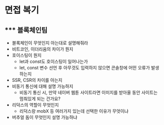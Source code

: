 # 면접 복기

## *** 블록체인팀

- 블록체인이 무엇인지 아는대로 설명해줘라
- 비트코인, 이더리움의 차이가 뭔지
- 호이스팅이 뭔지
    - let과 const도 호이스팅이 일어나는가
    - let, const 변수 선언 후 아무것도 입력하지 않으면 콘솔창에 어떤 오류가 발생하는지
- SSR, CSR의 차이를 아는지
- 비동기 통신에 대해 설명 가능하지
    - 비동기 통신 시, 만약 네이버 웹툰 사이트라면 이미지를 받아올 동안 사이트는 멈춰있게 되는 건가요?
- 리덕스의 역할이 무엇인지
    - 리덕스랑 mobX 등 여러가지 있는데 선택한 이유가 무엇이냐
- 버추얼 돔이 무엇인지 설명 가능하냐